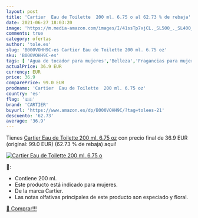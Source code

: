 ```yaml
---
layout: post
title: 'Cartier  Eau de Toilette  200 ml. 6.75 o al 62.73 % de rebaja'
date: 2021-06-27 18:03:20
image: 'https://m.media-amazon.com/images/I/41ssTp7xjCL._SL500_._SL400_.jpg'
comments: true
category: ofertas
author: 'tole.es'
slug: 'B000VOHH9C-es Cartier Eau de Toilette 200 ml. 6.75 oz'
sku: 'B000VOHH9C-es'
tags: [ 'Agua de tocador para mujeres','Belleza','Fragancias para mujeres','Perfumes y fragancias','cartier','de','eau','toilette', ]
actualPrice: 36.9 EUR
currency: EUR
price: 36.9
comparePrice: 99.0 EUR
prodname: 'Cartier  Eau de Toilette  200 ml. 6.75 oz'
country: 'es'
flag: '🇪🇸'
brand: 'CARTIER'
buyurl: 'https://www.amazon.es/dp/B000VOHH9C/?tag=tolees-21'
descuento: '62.73'
average: '36.9'
---
```


Tienes [Cartier  Eau de Toilette  200 ml. 6.75 oz](https://www.amazon.es/dp/B000VOHH9C/?tag=tolees-21) con precio final de  36.9 EUR (original: 99.0 EUR) (62.73 %  de rebaja) aqui!

[![Cartier  Eau de Toilette  200 ml. 6.75 o](https://m.media-amazon.com/images/I/41ssTp7xjCL._SL500_._SL400_.jpg)](https://www.amazon.es/dp/B000VOHH9C/?tag=tolees-21)

🔎:

- Contiene 200 ml.
- Este producto está indicado para mujeres.
- De la marca Cartier.
- Las notas olfativas principales de este producto son especiado y floral.

[🛒 Comprar!!!](https://www.amazon.es/dp/B000VOHH9C/?tag=tolees-21)
